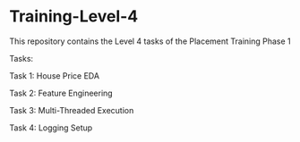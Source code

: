 # Training-Level-4

This repository contains the Level 4 tasks of the Placement Training Phase 1

Tasks:

Task 1: House Price EDA

Task 2: Feature Engineering

Task 3: Multi-Threaded Execution

Task 4: Logging Setup
